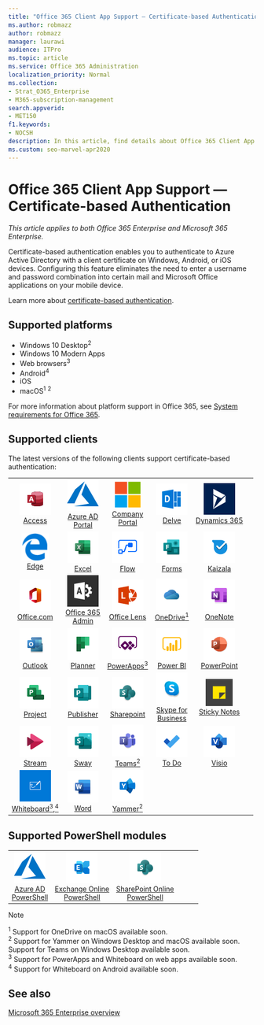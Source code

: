 ```yaml
---
title: "Office 365 Client App Support — Certificate-based Authentication"
ms.author: robmazz
author: robmazz
manager: laurawi
audience: ITPro
ms.topic: article
ms.service: Office 365 Administration
localization_priority: Normal
ms.collection: 
- Strat_O365_Enterprise
- M365-subscription-management
search.appverid:
- MET150
f1.keywords:
- NOCSH
description: In this article, find details about Office 365 Client App support for certificate-based authentication..
ms.custom: seo-marvel-apr2020
---
```


# Office 365 Client App Support — Certificate-based Authentication

*This article applies to both Office 365 Enterprise and Microsoft 365 Enterprise.*

Certificate-based authentication enables you to authenticate to Azure Active Directory with a client certificate on Windows, Android, or iOS devices. Configuring this feature eliminates the need to enter a username and password combination into certain mail and Microsoft Office applications on your mobile device.

Learn more about [certificate-based authentication](https://docs.microsoft.com/azure/active-directory/authentication/active-directory-certificate-based-authentication-get-started).

## Supported platforms

 - Windows 10 Desktop<sup>2</sup>
 - Windows 10 Modern Apps
 - Web browsers<sup>3</sup>
 - Android<sup>4</sup>
 - iOS
 - macOS<sup>1</sup> <sup>2</sup>

For more information about platform support in Office 365, see [System requirements for Office 365](https://products.office.com/office-system-requirements).

## Supported clients

The latest versions of the following clients support certificate-based authentication:

| | | | | | |
|:---:|:---:|:---:|:---:|:---:|:---:|
| ![Access icon](media/o365-access-64x64.png) <br> [Access](https://products.office.com/access) | ![Azure icon](media/o365-azure-64x64.png) <br> [Azure AD <br> Portal ](https://azure.microsoft.com/features/azure-portal/) | ![Company portal icon](media/o365-microsoft-64x64.png) <br> [Company <br> Portal ](https://docs.microsoft.com/intune-user-help/sign-in-to-the-company-portal) | ![Delve icon](media/o365-delve-64x64.png) <br> [Delve](https://products.office.com/business/intelligent-search) | ![Dynamics 365 icon](media/o365-dynamics365-64x64.png) <br> [Dynamics 365](https://dynamics.microsoft.com) 
| ![Edge icon](media/o365-edge-64x64.png) <br> [Edge](https://www.microsoft.com/windows/microsoft-edge) | ![Excel icon](media/o365-excel-64x64.png) <br> [Excel](https://products.office.com/excel) | ![Flow icon](media/o365-flow-64x64.png) <br> [Flow](https://flow.microsoft.com) | ![Forms icon](media/o365-forms-64x64.png) <br> [Forms](https://flow.microsoft.com/connectors/shared_microsoftforms/microsoft-forms/) | ![Kaizala icon](media/o365-kaizala-64x64.png) <br> [Kaizala](https://products.office.com/en/business/microsoft-kaizala) 
| ![Office.com icon](media/o365-office-64x64.png) <br> [Office.com](https://www.office.com/) | ![Office 365 Admin icon](media/o365-o365admin-64x64.png) <br> [Office 365 <br> Admin](https://products.office.com/business/manage-office-365-admin-app) | ![Lens icon](media/o365-lens-64x64.png) <br> [Office Lens](https://www.microsoft.com/p/office-lens/9wzdncrfj3t8?activetab=pivot%3Aoverviewtab) | ![OneDrive for Business icon](media/o365-OneDrive-64x64.png) <br> [OneDrive<sup>1</sup>](https://products.office.com/onedrive-for-business/online-cloud-storage) |  ![OneNote icon](media/o365-OneNote-64x64.png) <br> [OneNote](https://products.office.com/onenote) 
| ![Outlook icon](media/o365-outlook-64x64.png) <br> [Outlook](https://products.office.com/outlook) | ![Planner icon](media/o365-planner-64x64.png) <br> [Planner](https://products.office.com/business/task-management-software) | ![PowerApps icon](media/o365-powerapps-64x64.png) <br> [PowerApps<sup>3</sup>](https://powerapps.microsoft.com) | ![PowerBI icon](media/o365-powerbi-64x64.png) <br> [Power BI](https://powerbi.microsoft.com)| ![PowerPoint icon](media/o365-powerpoint-64x64.png) <br> [PowerPoint](https://products.office.com/powerpoint) 
| ![Project icon](media/o365-project-64x64.png) <br> [Project](https://products.office.com/project) | ![Publisher icon](media/o365-publisher-64x64.png) <br> [Publisher](https://products.office.com/publisher) | ![SharePoint icon](media/o365-sharepoint-64x64.png) <br> [Sharepoint](https://products.office.com/sharepoint) | ![Skype for Business icon](media/o365-skypeforbusiness-64x64.png) <br> [Skype for <br> Business](https://www.skype.com/business/) | ![Sticky Notes icon](media/o365-stickynotes-64x64.png) <br> [Sticky Notes](https://www.microsoft.com/p/microsoft-sticky-notes/9nblggh4qghw) 
| ![Stream icon](media/o365-stream-64x64.png) <br> [Stream](https://stream.microsoft.com) | ![Sway icon](media/o365-sway-64x64.png) <br> [Sway](https://sway.com) | ![Teams icon](media/o365-teams-64x64.png) <br> [Teams<sup>2</sup>](https://products.office.com/microsoft-teams/group-chat-software) | ![To Do icon](media/o365-todo-64x64.png) <br> [To Do](https://todo.microsoft.com) | ![Visio icon](media/o365-visio-64x64.png) <br> [Visio](https://products.office.com/visio/flowchart-software) 
| ![Whiteboard icon](media/o365-whiteboard-64x64.png) <br> [Whiteboard<sup>3</sup>,<sup>4</sup>](https://whiteboard.microsoft.com/) | ![Word icon](media/o365-word-64x64.png) <br> [Word](https://products.office.com/word) | ![Yammer icon](media/o365-yammer-64x64.png) <br> [Yammer<sup>2</sup>](https://products.office.com/yammer/yammer-overview) |

## Supported PowerShell modules

| | | | | | |
|:---:|:---:|:---:|:---:|:---:|:---:|
| ![Azure icon](media/o365-azure-64x64.png) <br> [Azure AD <br> PowerShell](https://docs.microsoft.com/powershell/azure/active-directory/overview?view=azureadps-2.0) | ![Exchange icon](media/o365-exchange-64x64.png) <br> [Exchange Online <br> PowerShell](https://docs.microsoft.com/powershell/exchange/exchange-online/exchange-online-powershell?view=exchange-ps) | ![SharePoint icon](media/o365-sharepoint-64x64.png) <br> [SharePoint Online <br> PowerShell](https://docs.microsoft.com/powershell/sharepoint/sharepoint-online/connect-sharepoint-online)

> [!NOTE]
> <sup>1</sup> Support for OneDrive on macOS available soon. <br>
> <sup>2</sup> Support for Yammer on Windows Desktop and macOS available soon. Support for Teams on Windows Desktop available soon.<br>
> <sup>3</sup> Support for PowerApps and Whiteboard on web apps available soon. <br>
> <sup>4</sup> Support for Whiteboard on Android available soon.

## See also

[Microsoft 365 Enterprise overview](https://docs.microsoft.com/microsoft-365/enterprise/microsoft-365-overview)
